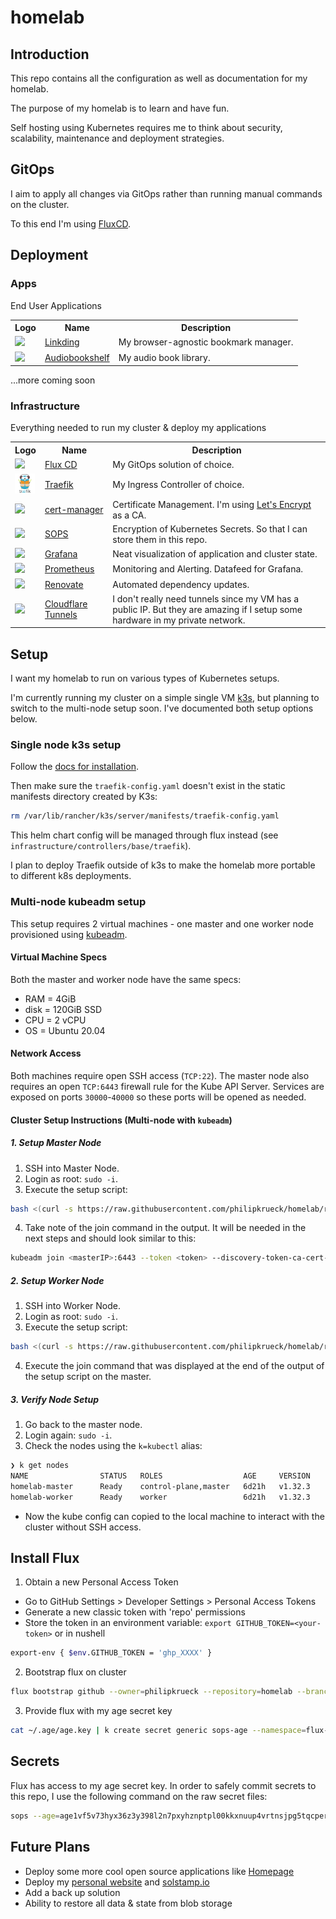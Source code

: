 # homelab

## Introduction

This repo contains all the configuration as well as documentation for my homelab.

The purpose of my homelab is to learn and have fun.

Self hosting using Kubernetes requires me to think about security, scalability, maintenance and deployment strategies.

## GitOps

I aim to apply all changes via GitOps rather than running manual commands on the cluster.

To this end I'm using [FluxCD](https://fluxcd.io/).

## Deployment

### Apps

End User Applications

<table>
    <tr>
        <th>Logo</th>
        <th>Name</th>
        <th>Description</th>
    </tr>
    <tr>
        <td><img width="32" src="https://linkding.link/_astro/logo.DkvM5cgj.svg"></td>
        <td><a href="https://linkding.link/">Linkding</a></td>
        <td>My browser-agnostic bookmark manager.</td>
    </tr>
    <tr>
        <td><img width="32" src="https://play-lh.googleusercontent.com/9Qjh1GhRcPcUOQLTt-DdnYV2PS9ENidfvkGZ602QWF36KGvLogzcJwCaKTcWBytVGktP"></td>
        <td><a href="https://www.audiobookshelf.org/">Audiobookshelf</a></td>
        <td>My audio book library.</td>
    </tr>
</table>
...more coming soon

### Infrastructure

Everything needed to run my cluster & deploy my applications

<table>
    <tr>
        <th>Logo</th>
        <th>Name</th>
        <th>Description</th>
    </tr>
    <tr>
        <td><img width="32" src="https://cdn.jsdelivr.net/gh/homarr-labs/dashboard-icons/svg/flux-cd.svg"></td>
        <td><a href="https://fluxcd.io/">Flux CD</a></td>
        <td>My GitOps solution of choice.</td>
    </tr>
    <tr>
        <td><img width="32" src="https://raw.githubusercontent.com/docker-library/docs/a6cc2c5f4bc6658168f2a0abbb0307acaefff80e/traefik/logo.png"></td>
        <td><a href="https://traefik.io/traefik/">Traefik</a></td>
        <td>My Ingress Controller of choice.</td>
    </tr>
    <tr>
        <td><img width="32" src="https://encrypted-tbn0.gstatic.com/images?q=tbn:ANd9GcQ-0ZLIeiGhCbdGZiRAE6AyF-Zl1f1FgEwVKw&s"></td>
        <td><a href="https://traefik.io/traefik/">cert-manager</a></td>
        <td>Certificate Management. I'm using <a href="https://letsencrypt.org/">Let's Encrypt</a> as a CA.</td>
    </tr>
    <tr>
        <td><img width="32" src="https://www.svgrepo.com/download/477066/lock.svg"></td>
        <td><a href="https://github.com/getsops/sops">SOPS</a></td>
        <td>Encryption of Kubernetes Secrets. So that I can store them in this repo.</td>
    </tr>
    <tr>
        <td><img width="32" src="https://cdn.jsdelivr.net/gh/walkxcode/dashboard-icons/svg/grafana.svg"></td>
        <td><a href="https://grafana.com/">Grafana</a></td>
        <td>Neat visualization of application and cluster state.</td>
    </tr>
    <tr>
        <td><img width="32" src="https://cdn.jsdelivr.net/gh/walkxcode/dashboard-icons/svg/prometheus.svg"></td>
        <td><a href="https://prometheus.io/">Prometheus</a></td>
        <td>Monitoring and Alerting. Datafeed for Grafana.</td>
    </tr>
    <tr>
        <td><img width="32" src="https://www.svgrepo.com/download/374041/renovate.svg"></td>
        <td><a href="https://github.com/renovatebot/renovate">Renovate</a></td>
        <td>Automated dependency updates.</td>
    </tr>
    <tr>
        <td><img width="32" src="https://cdn.jsdelivr.net/gh/walkxcode/dashboard-icons/png/cloudflare-zero-trust.png"></td>
        <td><a href="https://developers.cloudflare.com/cloudflare-one/">Cloudflare Tunnels</a></td>
        <td>I don't really need tunnels since my VM has a public IP. But they are amazing if I setup some hardware in my private network.</td>
    </tr>
</table>

## Setup

I want my homelab to run on various types of Kubernetes setups.

I'm currently running my cluster on a simple single VM [k3s](https://docs.k3s.io), but planning to switch to the multi-node setup soon. I've documented both setup options below.

### Single node k3s setup

Follow the [docs for installation](https://docs.k3s.io/quick-start).

Then make sure the `traefik-config.yaml` doesn't exist in the static manifests directory created by K3s:

```sh
rm /var/lib/rancher/k3s/server/manifests/traefik-config.yaml
```

This helm chart config will be managed through flux instead (see `infrastructure/controllers/base/traefik`).

I plan to deploy Traefik outside of k3s to make the homelab more portable to different k8s deployments.

### Multi-node kubeadm setup

This setup requires 2 virtual machines - one master and one worker node provisioned using [kubeadm](https://kubernetes.io/docs/reference/setup-tools/kubeadm/).

#### Virtual Machine Specs

Both the master and worker node have the same specs:

- RAM = 4GiB
- disk = 120GiB SSD
- CPU = 2 vCPU
- OS = Ubuntu 20.04

#### Network Access

Both machines require open SSH access (`TCP:22`).
The master node also requires an open `TCP:6443` firewall rule for the Kube API Server.
Services are exposed on ports `30000`-`40000` so these ports will be opened as needed.

#### Cluster Setup Instructions (Multi-node with `kubeadm`)

##### 1. Setup Master Node

1. SSH into Master Node.
2. Login as root: `sudo -i`.
3. Execute the setup script:

```sh
bash <(curl -s https://raw.githubusercontent.com/philipkrueck/homelab/refs/heads/main/setup/install-master.sh)
```

4. Take note of the join command in the output. It will be needed in the next steps and should look similar to this:

```sh
kubeadm join <masterIP>:6443 --token <token> --discovery-token-ca-cert-hash sha256:<hash>
```

##### 2. Setup Worker Node

1. SSH into Worker Node.
2. Login as root: `sudo -i`.
3. Execute the setup script:

```sh
bash <(curl -s https://raw.githubusercontent.com/philipkrueck/homelab/refs/heads/main/setup/install-worker.sh)
```

4. Execute the join command that was displayed at the end of the output of the setup script on the master.

##### 3. Verify Node Setup

1. Go back to the master node.
2. Login again: `sudo -i`.
3. Check the nodes using the `k=kubectl` alias:

```sh
❯ k get nodes
NAME                STATUS   ROLES                  AGE     VERSION
homelab-master      Ready    control-plane,master   6d21h   v1.32.3
homelab-worker      Ready    worker                 6d21h   v1.32.3
```

- Now the kube config can copied to the local machine to interact with the cluster without SSH access.

## Install Flux

1. Obtain a new Personal Access Token

- Go to GitHub Settings > Developer Settings > Personal Access Tokens
- Generate a new classic token with 'repo' permissions
- Store the token in an environment variable: `export GITHUB_TOKEN=<your-token>` or in nushell

```sh
export-env { $env.GITHUB_TOKEN = 'ghp_XXXX' }
```

2. Bootstrap flux on cluster

```sh
flux bootstrap github --owner=philipkrueck --repository=homelab --branch=main --path=./clusters/staging --personal --token-auth
```

3. Provide flux with my age secret key

```sh
cat ~/.age/age.key | k create secret generic sops-age --namespace=flux-system --from-file=age.agekey=/dev/stdin
```

## Secrets

Flux has access to my age secret key. In order to safely commit secrets to this repo, I use the following command on the raw secret files:

```sh
sops --age=age1vf5v73hyx36z3y398l2n7pxyhznptpl00kkxnuup4vrtnsjpg5tqcperyn --encrypt --encrypted-regex '^(data|stringData)$' --in-place super-secret.yaml
```

## Future Plans

- Deploy some more cool open source applications like [Homepage](https://github.com/gethomepage/homepage)
- Deploy my [personal website](https://philipkrueck.com) and [solstamp.io](https://solstamp.io)
- Add a back up solution
- Ability to restore all data & state from blob storage
